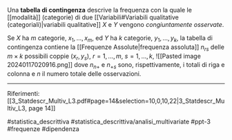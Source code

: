 Una **tabella di contingenza** descrive la frequenza con la quale le [[modalità]] (categorie) di due [[Variabili#Variabili qualitative (categoriali)|variabili qualitative]] $X$ e $Y$ vengono *congiuntamente osservate*.

Se $X$ ha $m$ categorie, $x_1, . . . , x_m$, ed $Y$ ha $k$ categorie, $y_1, . . . , y_k$, la tabella di contingenza contiene la [[Frequenze Assolute|frequenza assoluta]] $n_{rs}$ delle $m \times k$ possibili coppie $(x_r , y_s),\ r = 1, . . . , m,\ s = 1, . . . , k,$
![[Pasted image 20240117020916.png]]
dove $n_{n+}$ e $n_{+s}$ sono, rispettivamente, i totali di riga e colonna e $n$ il numero totale delle osservazioni.
***
Riferimenti:
[[3_Statdescr_Multiv_L3.pdf#page=14&selection=10,0,10,22|3_Statdescr_Multiv_L3, page 14]]

#statistica_descrittiva 
#statistica_descrittiva/analisi_multivariate 
#ppt-3 
#frequenze 
#dipendenza 